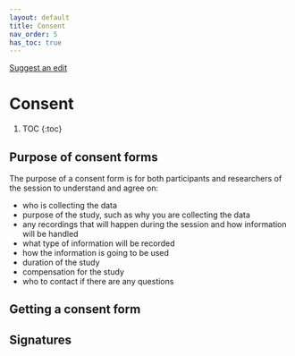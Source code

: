 ```yaml
---
layout: default
title: Consent
nav_order: 5
has_toc: true
---
```


[Suggest an edit](https://github.com/dlevineBC/user-research-guide-alpha/issues/new)

# Consent

1. TOC
{:toc}

## Purpose of consent forms
The purpose of a consent form is for both participants and researchers of the session to understand and agree on:

- who is collecting the data
- purpose of the study, such as why you are collecting the data
- any recordings that will happen during the session and how information will be handled
- what type of information will be recorded
- how the information is going to be used
- duration of the study
- compensation for the study
- who to contact if there are any questions

## Getting a consent form

## Signatures
